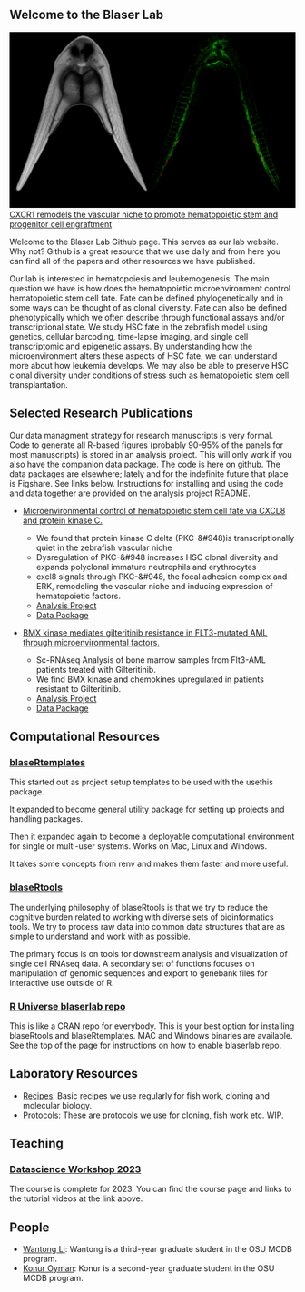 ## Welcome to the Blaser Lab

![parabiotics](images/parabiotics.png)
[CXCR1 remodels the vascular niche to promote hematopoietic stem and progenitor cell engraftment](https://pubmed.ncbi.nlm.nih.gov/28351983/)

Welcome to the Blaser Lab Github page.  This serves as our lab website. Why not?  Github is a great resource that we use daily and from here you can find all of the papers and other resources we have published.  

Our lab is interested in hematopoiesis and leukemogenesis. The main question we have is how does the hematopoietic microenvironment control hematopoietic stem cell fate.  Fate can be defined phylogenetically and in some ways can be thought of as clonal diversity.  Fate can also be defined phenotypically which we often describe through functional assays and/or transcriptional state.  We study HSC fate in the zebrafish model using genetics, cellular barcoding, time-lapse imaging, and single cell transcriptomic and epigenetic assays.  By understanding how the microenvironment alters these aspects of HSC fate, we can understand more about how leukemia develops.  We may also be able to preserve HSC clonal diversity under conditions of stress such as hematopoietic stem cell transplantation.   

## Selected Research Publications

Our data managment strategy for research manuscripts is very formal.  Code to generate all R-based figures (probably 90-95% of the panels for most manuscripts) is stored in an analysis project.  This will only work if you also have the companion data package.  The code is here on github.  The data packages are elsewhere; lately and for the indefinite future that place is Figshare.  See links below.  Instructions for installing and using the code and data together are provided on the analysis project README. 

* [Microenvironmental control of hematopoietic stem cell fate via CXCL8 and protein kinase C.](https://pubmed.ncbi.nlm.nih.gov/37209097/)
	* We found that protein kinase C delta (PKC-&#948)is transcriptionally quiet in the zebrafish vascular niche
	* Dysregulation of PKC-&#948 increases HSC clonal diversity and expands polyclonal immature neutrophils and erythrocytes
	* cxcl8 signals through PKC-&#948, the focal adhesion complex and ERK, remodeling the vascular niche and inducing expression of hematopoietic factors.
	* [Analysis Project](https://github.com/blaserlab/pkc_cxcl8)
	* [Data Package](https://data.mendeley.com/datasets/6s7vy929dc)

* [BMX kinase mediates gilteritinib resistance in FLT3-mutated AML through microenvironmental factors.](https://pubmed.ncbi.nlm.nih.gov/35797240/)
	* Sc-RNAseq Analysis of bone marrow samples from Flt3-AML patients treated with Gilteritinib.
	* We find BMX kinase and chemokines upregulated in patients resistant to Gilteritinib.
	* [Analysis Project](https://github.com/blaserlab/flt3_aml_bakerlab)
	* [Data Package](https://doi.org/10.6084/m9.figshare.23535606)

## Computational Resources

### [blaseRtemplates](https://github.com/blaserlab/blaseRtemplates)

This started out as project setup templates to be used with the usethis package.

It expanded to become general utility package for setting up projects and handling packages.

Then it expanded again to become a deployable computational environment for single or multi-user systems.  Works on Mac, Linux and Windows.

It takes some concepts from renv and makes them faster and more useful.

### [blaseRtools](https://blaserlab.github.io/blaseRtools/)

The underlying philosophy of blaseRtools is that we try to reduce the cognitive burden related to working with diverse sets of bioinformatics tools.  We try to process raw data into common data structures that are as simple to understand and work with as possible.  

The primary focus is on tools for downstream analysis and visualization of single cell RNAseq data.  A secondary set of functions focuses on manipulation of genomic sequences and export to genebank files for interactive use outside of R.

### [R Universe blaserlab repo](https://blaserlab.r-universe.dev/ui#builds)

This is like a CRAN repo for everybody.  This is your best option for installing blaseRtools and blaseRtemplates.  MAC and Windows binaries are available.  See the top of the page for instructions on how to enable blaserlab repo.

## Laboratory Resources

* [Recipes](https://github.com/blaserlab/recipes):  Basic recipes we use regularly for fish work, cloning and molecular biology.
* [Protocols](https://github.com/blaserlab/general_protocols):  These are protocols we use for cloning, fish work etc.  WIP.

## Teaching
### [Datascience Workshop 2023](https://blaserlab.github.io/datascience.curriculum/)

The course is complete for 2023.  You can find the course page and links to the tutorial videos at the link above.  

## People

* [Wantong Li](https://github.com/WantongLii):  Wantong is a third-year graduate student in the OSU MCDB program.
* [Konur Oyman](https://github.com/oyman4):  Konur is a second-year graduate student in the OSU MCDB program.

<!--
**blaserlab/blaserlab** is a ✨ _special_ ✨ repository because its `README.md` (this file) appears on your GitHub profile.

Here are some ideas to get you started:

- 🔭 I’m currently working on ...
- 🌱 I’m currently learning ...
- 👯 I’m looking to collaborate on ...
- 🤔 I’m looking for help with ...
- 💬 Ask me about ...
- 📫 How to reach me: ...
- 😄 Pronouns: ...
- ⚡ Fun fact: ...
-->
